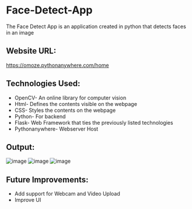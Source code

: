 # Face-Detect-App

The Face Detect App is an application created in python that detects faces in an image

## Website URL:
https://omoze.pythonanywhere.com/home

## Technologies Used:

* OpenCV- An online library for computer vision
* Html- Defines the contents visible on the webpage
* CSS- Styles the contents on the webpage
* Python- For backend
* Flask- Web Framework that ties the previously listed technologies
* Pythonanywhere- Webserver Host

## Output:
![image](https://github.com/Moze-Code/Face-Detect-App/assets/83746252/16b7234e-17fe-4e6b-9a99-1ee06ae90eea)
![image](https://github.com/Moze-Code/Face-Detect-App/assets/83746252/df408443-ea97-4614-9a1e-3e6e4a4c3725)
![image](https://github.com/Moze-Code/Face-Detect-App/assets/83746252/8bfe6f67-9ab6-45be-92f9-a7eb66214f69)



## Future Improvements:
* Add support for Webcam and Video Upload
* Improve UI





